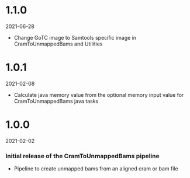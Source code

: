 # 1.1.0
2021-06-28

* Change GoTC image to Samtools specific image in CramToUnmappedBams and Utilities

# 1.0.1
2021-02-08

* Calculate java memory value from the optional memory input value for CramToUnmappedBams java tasks

# 1.0.0
2021-02-02

### Initial release of the CramToUnmappedBams pipeline
* Pipeline to create unmapped bams from an aligned cram or bam file

